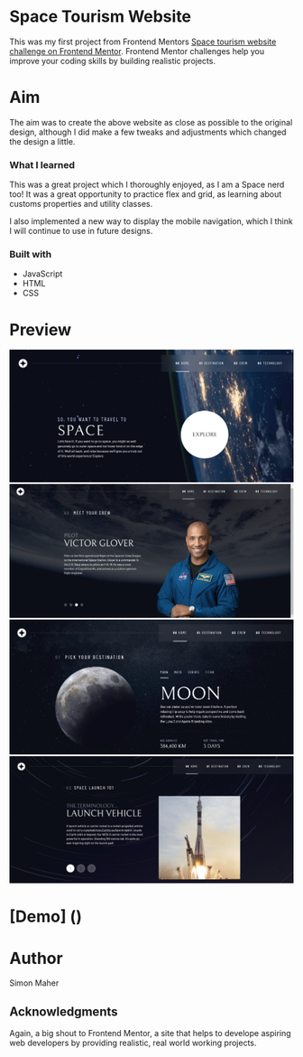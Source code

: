 # Space Tourism Website

This was my first project from Frontend Mentors [Space tourism website challenge on Frontend Mentor](https://www.frontendmentor.io/challenges/space-tourism-multipage-website-gRWj1URZ3). Frontend Mentor challenges help you improve your coding skills by building realistic projects. 


# Aim

The aim was to create the above website as close as possible to the original design, although I did make a few tweaks and adjustments which changed the design a little.

### What I learned

This was a great project which I thoroughly enjoyed, as I am a Space nerd too! It was a great opportunity to practice flex and grid, as learning about customs properties and utility classes.

I also implemented a new way to display the mobile navigation, which I think I will continue to use in future designs.

### Built with

* JavaScript
* HTML
* CSS 
  
# Preview

![Space Tourism website](spaceTourism.PNG)
![Space Tourism website](crew.PNG)
![Space Tourism website](Moon.PNG)
![Space Tourism website](Technology.PNG)

# [Demo] ()

# Author 

Simon Maher

## Acknowledgments

Again, a big shout to Frontend Mentor, a site that helps to develope aspiring web developers by providing realistic, real world working projects.

